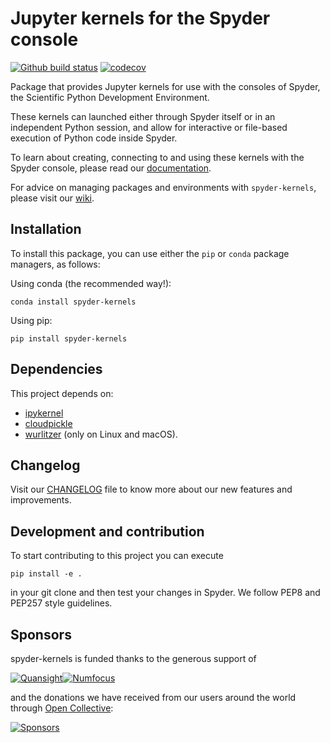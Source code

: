 # Jupyter kernels for the Spyder console

[![Github build status](https://github.com/spyder-ide/spyder-kernels/workflows/Tests%201.x/badge.svg)](https://github.com/spyder-ide/spyder-kernels/actions?query=workflow%3A%22Tests+1.x%22)
[![codecov](https://codecov.io/gh/spyder-ide/spyder-kernels/branch/1.x/graph/badge.svg)](https://codecov.io/gh/spyder-ide/spyder-kernels/branch/1.x)

Package that provides Jupyter kernels for use with the consoles of Spyder, the
Scientific Python Development Environment.

These kernels can launched either through Spyder itself or in an independent
Python session, and allow for interactive or file-based execution of Python
code inside Spyder.

To learn about creating, connecting to and using these kernels with the Spyder
console, please read our [documentation](https://docs.spyder-ide.org/ipythonconsole.html).

For advice on managing packages and environments with `spyder-kernels`, please visit
our [wiki](https://github.com/spyder-ide/spyder/wiki/Working-with-packages-and-environments-in-Spyder).


## Installation

To install this package, you can use either the ``pip`` or ``conda`` package
managers, as follows:

Using conda (the recommended way!):

```
conda install spyder-kernels
```

Using pip:

```
pip install spyder-kernels
```

## Dependencies

This project depends on:

* [ipykernel](https://github.com/ipython/ipykernel/)
* [cloudpickle](https://github.com/cloudpipe/cloudpickle)
* [wurlitzer](https://github.com/minrk/wurlitzer) (only on Linux and macOS).

## Changelog

Visit our [CHANGELOG](CHANGELOG.md) file to know more about our new features
and improvements.

## Development and contribution

To start contributing to this project you can execute

```
pip install -e .
```

in your git clone and then test your changes in Spyder. We follow PEP8 and
PEP257 style guidelines.

## Sponsors

spyder-kernels is funded thanks to the generous support of


[![Quansight](https://static.wixstatic.com/media/095d2c_2508c560e87d436ea00357abc404cf1d~mv2.png/v1/crop/x_0,y_9,w_915,h_329/fill/w_380,h_128,al_c,usm_0.66_1.00_0.01/095d2c_2508c560e87d436ea00357abc404cf1d~mv2.png)](https://www.quansight.com/)[![Numfocus](https://i2.wp.com/numfocus.org/wp-content/uploads/2017/07/NumFocus_LRG.png?fit=320%2C148&ssl=1)](https://numfocus.org/)

and the donations we have received from our users around the world through [Open Collective](https://opencollective.com/spyder/):

[![Sponsors](https://opencollective.com/spyder/sponsors.svg)](https://opencollective.com/spyder#support)
